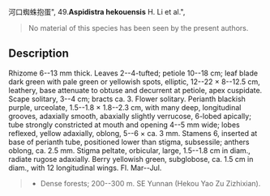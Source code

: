 河口蜘蛛抱蛋",
49.**Aspidistra hekouensis** H. Li et al.",

> No material of this species has been seen by the present authors.

## Description
Rhizome 6--13 mm thick. Leaves 2--4-tufted; petiole 10--18 cm; leaf blade dark green with pale green or yellowish spots, elliptic, 12--22 × 8--12.5 cm, leathery, base attenuate to obtuse and decurrent at petiole, apex cuspidate. Scape solitary, 3--4 cm; bracts ca. 3. Flower solitary. Perianth blackish purple, urceolate, 1.5--1.8 × 1.8--2.3 cm, with many deep, longitudinal grooves, adaxially smooth, abaxially slightly verrucose, 6-lobed apically; tube strongly constricted at mouth and opening 4--5 mm wide; lobes reflexed, yellow adaxially, oblong, 5--6 × ca. 3 mm. Stamens 6, inserted at base of perianth tube, positioned lower than stigma, subsessile; anthers oblong, ca. 2.5 mm. Stigma peltate, orbicular, large, 1.5--1.8 cm in diam., radiate rugose adaxially. Berry yellowish green, subglobose, ca. 1.5 cm in diam., with 12 longitudinal wings. Fl. Mar--Jul.

> * Dense forests; 200--300 m. SE Yunnan (Hekou Yao Zu Zizhixian).

